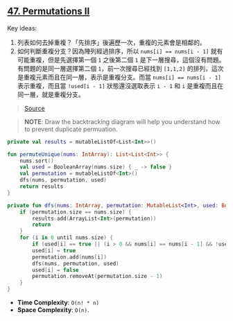 ## [47. Permutations II](https://leetcode.com/problems/permutations-ii/)

Key ideas:
1. 列表如何去掉重複？「先排序」後遍歷一次，重複的元素會是相鄰的。
2. 如何判斷重複分支？因為陣列經過排序，所以 `nums[i] == nums[i - 1]` 就有可能重複，但是先選擇第一個 `1` 之後第二個 `1` 是下一層搜尋，這個沒有問題。有問題的是同一層選擇第二個 `1`，前一次搜尋已經找到 `[1,1,2]` 的排列，這次是重複元素而且在同一層，表示是重複分支。而當 `nums[i] == nums[i - 1]` 表示重複，而且當 `!used[i - 1]` 狀態還沒選取表示 `i - 1` 和 `i` 是重複而且在同一層，就是重複分支。

> [Source](https://leetcode.cn/problems/permutations-ii/solution/hui-su-suan-fa-python-dai-ma-java-dai-ma-by-liwe-2/)

> **NOTE**: Draw the backtracking diagram will help you understand how to prevent duplicate permuation.

```kotlin
private val results = mutableListOf<List<Int>>()

fun permuteUnique(nums: IntArray): List<List<Int>> {
    nums.sort()
    val used = BooleanArray(nums.size) { _ -> false }
    val permutation = mutableListOf<Int>()
    dfs(nums, permutation, used)
    return results
}

private fun dfs(nums: IntArray, permutation: MutableList<Int>, used: BooleanArray) {
    if (permutation.size == nums.size) {
        results.add(ArrayList<Int>(permutation))
        return
    }
    for (i in 0 until nums.size) {
        if (used[i] == true || (i > 0 && nums[i] == nums[i - 1] && !used[i - 1])) continue
        used[i] = true
        permutation.add(nums[i])
        dfs(nums, permutation, used)
        used[i] = false
        permutation.removeAt(permutation.size - 1)
    }
}
```

* **Time Complexity**: `O(n! * n)`
* **Space Complexity**: `O(n)`.